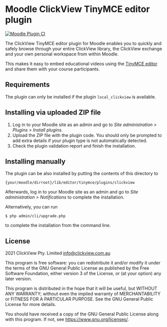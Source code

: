 # Moodle ClickView TinyMCE editor plugin #

[![Moodle Plugin CI](https://github.com/clickviewapp/moodle-tinymce_clickview/actions/workflows/moodle-ci.yml/badge.svg?branch=main)](https://github.com/clickviewapp/moodle-tinymce_clickview/actions/workflows/moodle-ci.yml)

The ClickView TinyMCE editor plugin for Moodle enables you to quickly and safely browse through your entire ClickView library, the ClickView exchange and your own personal workspace from within Moodle.

This makes it easy to embed educational videos using the [TinyMCE editor](https://docs.moodle.org/311/en/TinyMCE_editor) and share them with your course participants.

## Requirements ##

The plugin can only be installed if the plugin `local_clickview` is available.

## Installing via uploaded ZIP file ##

1. Log in to your Moodle site as an admin and go to _Site administration >
   Plugins > Install plugins_.
2. Upload the ZIP file with the plugin code. You should only be prompted to add
   extra details if your plugin type is not automatically detected.
3. Check the plugin validation report and finish the installation.

## Installing manually ##

The plugin can be also installed by putting the contents of this directory to

    {your/moodle/dirroot}/lib/editor/tinymce/plugins/clickview

Afterwards, log in to your Moodle site as an admin and go to _Site administration >
Notifications_ to complete the installation.

Alternatively, you can run

    $ php admin/cli/upgrade.php

to complete the installation from the command line.

## License ##

2021 ClickView Pty. Limited <info@clickview.com.au>

This program is free software: you can redistribute it and/or modify it under
the terms of the GNU General Public License as published by the Free Software
Foundation, either version 3 of the License, or (at your option) any later
version.

This program is distributed in the hope that it will be useful, but WITHOUT ANY
WARRANTY; without even the implied warranty of MERCHANTABILITY or FITNESS FOR A
PARTICULAR PURPOSE.  See the GNU General Public License for more details.

You should have received a copy of the GNU General Public License along with
this program.  If not, see <https://www.gnu.org/licenses/>.
